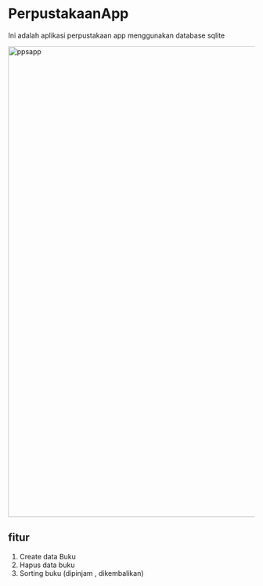 # PerpustakaanApp
Ini adalah aplikasi perpustakaan app menggunakan database sqlite

<img width="960" alt="ppsapp" src="https://user-images.githubusercontent.com/45890656/103523604-af76b300-4eae-11eb-8f74-465b050c31fe.PNG">



## fitur
1. Create data Buku
2. Hapus data buku
3. Sorting buku (dipinjam , dikembalikan)

